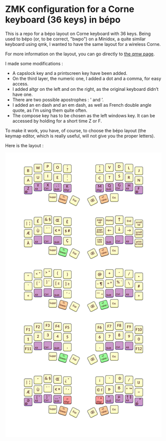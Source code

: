# ZMK configuration for a Corne keyboard (36 keys) in bépo

This is a repo for a bépo layout on Corne keyboard with 36 keys. Being used to bépo (or, to be correct, "bwpo") on a Minidox, a quite similar keyboard using qmk, I wanted to have the same layout for a wireless Corne. 

For more information on the layout, you can go directly to [the qmw page](https://github.com/qmk/qmk_firmware/tree/user-keymaps-still-present/keyboards/maple_computing/minidox/keymaps/bepo).

I made some modifications :
- A capslock key and a printscreen key have been added.
- On the third layer, the numeric one, I added a dot and a comma, for easy access.
- I added altgr on the left and on the right, as the original keyboard didn’t have one.
- There are two possible apostrophes : ' and ’.
- I added an en dash and an em dash, as well as French double angle quote, as I’m using them quite often.
- The compose key has to be chosen as the left windows key. It can be accessed by holding for a short time Z or F.

To make it work, you have, of course, to choose the bépo layout (the keymap editor, which is really useful, will not give you the proper letters).

Here is the layout :

![bepo layout](https://github.com/SultanRahi/zmk-config-corne-bepo/blob/master/bepokeymap.png?raw=true)
